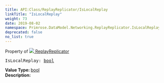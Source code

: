 ```yaml
---
title: API:Class/ReplayReplicator/IsLocalReplay
linkTitle: "IsLocalReplay"
weight: 73
date: 2019-08-02
namespace: Primrose.DataModel.Networking.ReplayReplicator.IsLocalReplay
deprecated: false
no_list: true
---
```

Property of <a href="/docs/api-reference/Class/ReplayReplicator"><img src="/icons/silk/connect.png"/>&nbsp;ReplayReplicator</a>
<pre class="method-declaration">
IsLocalReplay: <a class="type" href="/docs/api-reference/System/Primitives#boolean">bool</a></pre>
<b>Value Type: </b>
<a class="type" href="/docs/api-reference/System/Primitives#boolean">bool</a>
<br/>
<b>Description: </b>